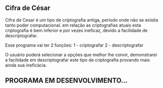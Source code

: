 ## Cifra de César

Cifra de Cesar é um tipo de criptografia antiga, período onde não se existia
tanto poder computacional. em relação as criptografias atuais esta criptografia
é bem inferior e por vezes ineficaz, devido a facilidade de descriptografar.

Esse programa vai ter 2 funções:
1 - criptografar
2 - descriptografar

O usuário poderá selecionar a opções que melhor lhe convir, demonstrarei a facilidade
em descriptografar este tipo de criptografia provando mais ainda sua ineficácia.


## PROGRAMA EM DESENVOLVIMENTO...